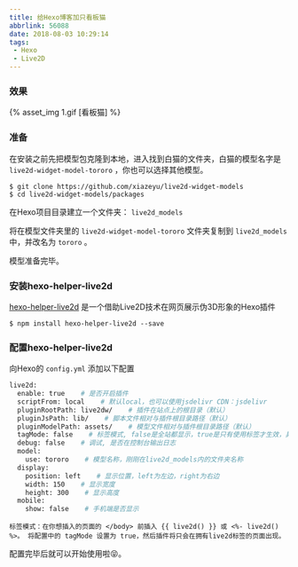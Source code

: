 ```yaml
---
title: 给Hexo博客加只看板猫
abbrlink: 56088
date: 2018-08-03 10:29:14
tags: 
 - Hexo
 - Live2D
---
```


### 效果
{% asset_img 1.gif [看板猫] %}

### 准备
在安装之前先把模型包克隆到本地，进入找到白猫的文件夹，白猫的模型名字是 ``live2d-widget-model-tororo`` ，你也可以选择其他模型。

```Shell
$ git clone https://github.com/xiazeyu/live2d-widget-models 
$ cd live2d-widget-models/packages
```

在Hexo项目目录建立一个文件夹： ``live2d_models``

将在模型文件夹里的 ``live2d-widget-model-tororo`` 文件夹复制到 ``live2d_models`` 中，并改名为 ``tororo`` 。

模型准备完毕。

### 安装hexo-helper-live2d

[hexo-helper-live2d](https://github.com/EYHN/hexo-helper-live2d/blob/master/README.zh-CN.md) 是一个借助Live2D技术在网页展示伪3D形象的Hexo插件

```Shell
$ npm install hexo-helper-live2d --save
```

### 配置hexo-helper-live2d

向Hexo的 ``config.yml`` 添加以下配置

```Bash
live2d:
  enable: true    # 是否开启插件
  scriptFrom: local    # 默认local，也可以使用jsdelivr CDN：jsdelivr
  pluginRootPath: live2dw/    # 插件在站点上的根目录（默认）
  pluginJsPath: lib/    # 脚本文件相对与插件根目录路径（默认）
  pluginModelPath: assets/    # 模型文件相对与插件根目录路径（默认）
  tagMode: false    # 标签模式, false是全站都显示，true是只有使用标签才生效，具体请查看文档
  debug: false    # 调试, 是否在控制台输出日志
  model:
    use: tororo    # 模型名称，刚刚在live2d_models内的文件夹名称
  display:
    position: left    # 显示位置，left为左边，right为右边
    width: 150    # 显示宽度
    height: 300    # 显示高度
  mobile:
    show: false    # 手机端是否显示
```

```
标签模式：在你想插入的页面的 </body> 前插入 {{ live2d() }} 或 <%- live2d() %>。 将配置中的 tagMode 设置为 true，然后插件将只会在拥有live2d标签的页面出现。
```

配置完毕后就可以开始使用啦:stuck_out_tongue_closed_eyes:。
